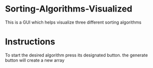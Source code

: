# Sorting-Algorithms-Visualized
This is a GUI which helps visualize three different sorting algorithms

# Instructions
To start the desired algorithm press its designated button.
the generate button will create a new array
